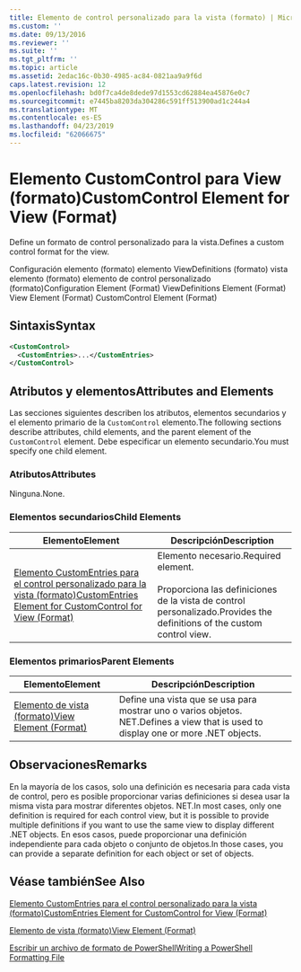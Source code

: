 ```yaml
---
title: Elemento de control personalizado para la vista (formato) | Microsoft Docs
ms.custom: ''
ms.date: 09/13/2016
ms.reviewer: ''
ms.suite: ''
ms.tgt_pltfrm: ''
ms.topic: article
ms.assetid: 2edac16c-0b30-4985-ac84-0821aa9a9f6d
caps.latest.revision: 12
ms.openlocfilehash: bd0f7ca4de8dede97d1553cd62884ea45876e0c7
ms.sourcegitcommit: e7445ba8203da304286c591ff513900ad1c244a4
ms.translationtype: MT
ms.contentlocale: es-ES
ms.lasthandoff: 04/23/2019
ms.locfileid: "62066675"
---
```

# <a name="customcontrol-element-for-view-format"></a><span data-ttu-id="a6631-102">Elemento CustomControl para View (formato)</span><span class="sxs-lookup"><span data-stu-id="a6631-102">CustomControl Element for View (Format)</span></span>

<span data-ttu-id="a6631-103">Define un formato de control personalizado para la vista.</span><span class="sxs-lookup"><span data-stu-id="a6631-103">Defines a custom control format for the view.</span></span>

<span data-ttu-id="a6631-104">Configuración elemento (formato) elemento ViewDefinitions (formato) vista elemento (formato) elemento de control personalizado (formato)</span><span class="sxs-lookup"><span data-stu-id="a6631-104">Configuration Element (Format) ViewDefinitions Element (Format) View Element (Format) CustomControl Element (Format)</span></span>

## <a name="syntax"></a><span data-ttu-id="a6631-105">Sintaxis</span><span class="sxs-lookup"><span data-stu-id="a6631-105">Syntax</span></span>

```xml
<CustomControl>
  <CustomEntries>...</CustomEntries>
</CustomControl>
```

## <a name="attributes-and-elements"></a><span data-ttu-id="a6631-106">Atributos y elementos</span><span class="sxs-lookup"><span data-stu-id="a6631-106">Attributes and Elements</span></span>

<span data-ttu-id="a6631-107">Las secciones siguientes describen los atributos, elementos secundarios y el elemento primario de la `CustomControl` elemento.</span><span class="sxs-lookup"><span data-stu-id="a6631-107">The following sections describe attributes, child elements, and the parent element of the `CustomControl` element.</span></span> <span data-ttu-id="a6631-108">Debe especificar un elemento secundario.</span><span class="sxs-lookup"><span data-stu-id="a6631-108">You must specify one child element.</span></span>

### <a name="attributes"></a><span data-ttu-id="a6631-109">Atributos</span><span class="sxs-lookup"><span data-stu-id="a6631-109">Attributes</span></span>

<span data-ttu-id="a6631-110">Ninguna.</span><span class="sxs-lookup"><span data-stu-id="a6631-110">None.</span></span>

### <a name="child-elements"></a><span data-ttu-id="a6631-111">Elementos secundarios</span><span class="sxs-lookup"><span data-stu-id="a6631-111">Child Elements</span></span>

|<span data-ttu-id="a6631-112">Elemento</span><span class="sxs-lookup"><span data-stu-id="a6631-112">Element</span></span>|<span data-ttu-id="a6631-113">Descripción</span><span class="sxs-lookup"><span data-stu-id="a6631-113">Description</span></span>|
|-------------|-----------------|
|[<span data-ttu-id="a6631-114">Elemento CustomEntries para el control personalizado para la vista (formato)</span><span class="sxs-lookup"><span data-stu-id="a6631-114">CustomEntries Element for CustomControl for View (Format)</span></span>](./customentries-element-for-customcontrol-for-view-format.md)|<span data-ttu-id="a6631-115">Elemento necesario.</span><span class="sxs-lookup"><span data-stu-id="a6631-115">Required element.</span></span><br /><br /> <span data-ttu-id="a6631-116">Proporciona las definiciones de la vista de control personalizado.</span><span class="sxs-lookup"><span data-stu-id="a6631-116">Provides the definitions of the custom control view.</span></span>|

### <a name="parent-elements"></a><span data-ttu-id="a6631-117">Elementos primarios</span><span class="sxs-lookup"><span data-stu-id="a6631-117">Parent Elements</span></span>

|<span data-ttu-id="a6631-118">Elemento</span><span class="sxs-lookup"><span data-stu-id="a6631-118">Element</span></span>|<span data-ttu-id="a6631-119">Descripción</span><span class="sxs-lookup"><span data-stu-id="a6631-119">Description</span></span>|
|-------------|-----------------|
|[<span data-ttu-id="a6631-120">Elemento de vista (formato)</span><span class="sxs-lookup"><span data-stu-id="a6631-120">View Element (Format)</span></span>](./view-element-format.md)|<span data-ttu-id="a6631-121">Define una vista que se usa para mostrar uno o varios objetos. NET.</span><span class="sxs-lookup"><span data-stu-id="a6631-121">Defines a view that is used to display one or more .NET objects.</span></span>|

## <a name="remarks"></a><span data-ttu-id="a6631-122">Observaciones</span><span class="sxs-lookup"><span data-stu-id="a6631-122">Remarks</span></span>

<span data-ttu-id="a6631-123">En la mayoría de los casos, solo una definición es necesaria para cada vista de control, pero es posible proporcionar varias definiciones si desea usar la misma vista para mostrar diferentes objetos. NET.</span><span class="sxs-lookup"><span data-stu-id="a6631-123">In most cases, only one definition is required for each control view, but it is possible to provide multiple definitions if you want to use the same view to display different .NET objects.</span></span> <span data-ttu-id="a6631-124">En esos casos, puede proporcionar una definición independiente para cada objeto o conjunto de objetos.</span><span class="sxs-lookup"><span data-stu-id="a6631-124">In those cases, you can provide a separate definition for each object or set of objects.</span></span>

## <a name="see-also"></a><span data-ttu-id="a6631-125">Véase también</span><span class="sxs-lookup"><span data-stu-id="a6631-125">See Also</span></span>

[<span data-ttu-id="a6631-126">Elemento CustomEntries para el control personalizado para la vista (formato)</span><span class="sxs-lookup"><span data-stu-id="a6631-126">CustomEntries Element for CustomControl for View (Format)</span></span>](./customentries-element-for-customcontrol-for-view-format.md)

[<span data-ttu-id="a6631-127">Elemento de vista (formato)</span><span class="sxs-lookup"><span data-stu-id="a6631-127">View Element (Format)</span></span>](./view-element-format.md)

[<span data-ttu-id="a6631-128">Escribir un archivo de formato de PowerShell</span><span class="sxs-lookup"><span data-stu-id="a6631-128">Writing a PowerShell Formatting File</span></span>](./writing-a-powershell-formatting-file.md)
